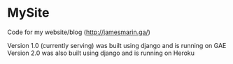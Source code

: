# MySite
Code for my website/blog (http://jamesmarin.ga/)

Version 1.0 (currently serving) was built using django and is running on GAE
Version 2.0 was also built using django and is running on Heroku
